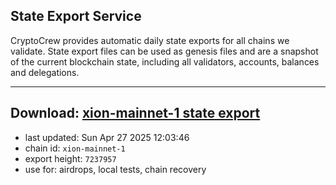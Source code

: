 ## State Export Service
CryptoCrew provides automatic daily state exports for all chains we validate. State export files can be used as genesis files and are a snapshot of the current blockchain state, including all validators, accounts, balances and delegations.

---
**Download: [xion-mainnet-1 state export](https://dl-eu2.ccvalidators.com/SERVICE/xion/xion-mainnet-1_export_7237957.json)**
---

- last updated: Sun Apr 27 2025 12:03:46
- chain id: `xion-mainnet-1`
- export height: `7237957`
- use for: airdrops, local tests, chain recovery
